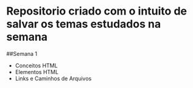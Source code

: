 # Repositorio criado com o intuito de salvar os temas estudados na semana

##Semana 1
- Conceitos HTML
- Elementos HTML
- Links e Caminhos de Arquivos
